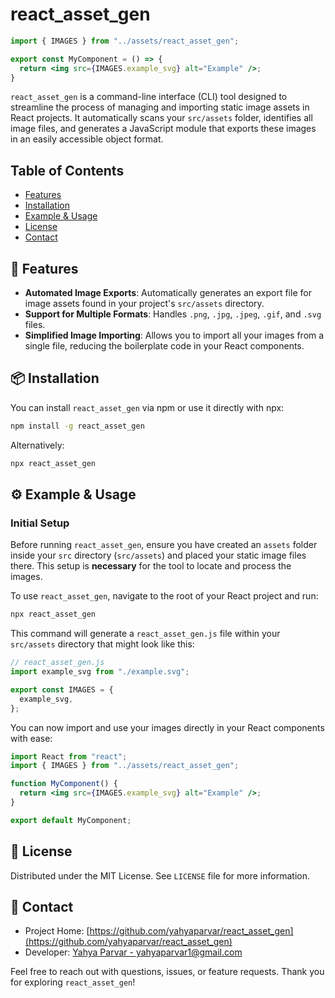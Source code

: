 # react_asset_gen
```jsx
import { IMAGES } from "../assets/react_asset_gen";

export const MyComponent = () => {
  return <img src={IMAGES.example_svg} alt="Example" />;
}
```
`react_asset_gen` is a command-line interface (CLI) tool designed to streamline the process of managing and importing static image assets in React projects. It automatically scans your `src/assets` folder, identifies all image files, and generates a JavaScript module that exports these images in an easily accessible object format.

## Table of Contents

- [Features](#features)
- [Installation](#installation)
- [Example & Usage](#usage)
- [License](#license)
- [Contact](#contact)

## <a name="features"></a>🌟 Features

- **Automated Image Exports**: Automatically generates an export file for image assets found in your project's `src/assets` directory.
- **Support for Multiple Formats**: Handles `.png`, `.jpg`, `.jpeg`, `.gif`, and `.svg` files.
- **Simplified Image Importing**: Allows you to import all your images from a single file, reducing the boilerplate code in your React components.

## <a name="installation"></a>📦 Installation

You can install `react_asset_gen` via npm or use it directly with npx:

```bash
npm install -g react_asset_gen
```

Alternatively:

```bash
npx react_asset_gen
```

## <a name="usage"></a>⚙️ Example & Usage

### Initial Setup

Before running `react_asset_gen`, ensure you have created an `assets` folder inside your `src` directory (`src/assets`) and placed your static image files there. This setup is <strong>necessary</strong> for the tool to locate and process the images.

To use `react_asset_gen`, navigate to the root of your React project and run:

```bash
npx react_asset_gen
```

This command will generate a `react_asset_gen.js` file within your `src/assets` directory that might look like this:

```javascript
// react_asset_gen.js
import example_svg from "./example.svg";

export const IMAGES = {
  example_svg,
};
```

You can now import and use your images directly in your React components with ease:

```jsx
import React from "react";
import { IMAGES } from "../assets/react_asset_gen";

function MyComponent() {
  return <img src={IMAGES.example_svg} alt="Example" />;
}

export default MyComponent;
```

## <a name="license"></a>📄 License

Distributed under the MIT License. See `LICENSE` file for more information.

## <a name="contact"></a>📧 Contact

- Project Home: [https://github.com/yahyaparvar/react_asset_gen](https://github.com/yahyaparvar/react_asset_gen)
- Developer: [Yahya Parvar - yahyaparvar1@gmail.com](mailto:yahyaparvar1@gmail.com)

Feel free to reach out with questions, issues, or feature requests. Thank you for exploring `react_asset_gen`!
